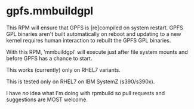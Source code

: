 # gpfs.mmbuildgpl

This RPM will ensure that GPFS is [re]compiled on system restart.  GPFS GPL binaries aren't built automatically on reboot and updating to a new kernel requires human interaction to rebuilt the GPFS GPL binaries.

With this RPM, 'mmbuildgpl' will execute just after file system mounts and before GPFS has a chance to start.

This works (currently) only on RHEL7 variants.

This is tested only on RHEL7 on IBM SystemZ (s390/s390x).


I have *no* idea what I'm doing with rpmbuild so pull requests and suggestions are MOST welcome.


